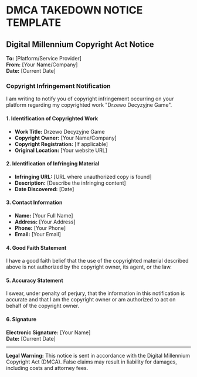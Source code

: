 # DMCA TAKEDOWN NOTICE TEMPLATE

## Digital Millennium Copyright Act Notice

**To:** [Platform/Service Provider]  
**From:** [Your Name/Company]  
**Date:** [Current Date]

### Copyright Infringement Notification

I am writing to notify you of copyright infringement occurring on your platform regarding my copyrighted work "Drzewo Decyzyjne Game".

#### 1. Identification of Copyrighted Work
- **Work Title:** Drzewo Decyzyjne Game
- **Copyright Owner:** [Your Name/Company]
- **Copyright Registration:** [If applicable]
- **Original Location:** [Your website URL]

#### 2. Identification of Infringing Material
- **Infringing URL:** [URL where unauthorized copy is found]
- **Description:** [Describe the infringing content]
- **Date Discovered:** [Date]

#### 3. Contact Information
- **Name:** [Your Full Name]
- **Address:** [Your Address]
- **Phone:** [Your Phone]
- **Email:** [Your Email]

#### 4. Good Faith Statement
I have a good faith belief that the use of the copyrighted material described above is not authorized by the copyright owner, its agent, or the law.

#### 5. Accuracy Statement
I swear, under penalty of perjury, that the information in this notification is accurate and that I am the copyright owner or am authorized to act on behalf of the copyright owner.

#### 6. Signature
**Electronic Signature:** [Your Name]  
**Date:** [Current Date]

---

**Legal Warning:** This notice is sent in accordance with the Digital Millennium Copyright Act (DMCA). False claims may result in liability for damages, including costs and attorney fees.
